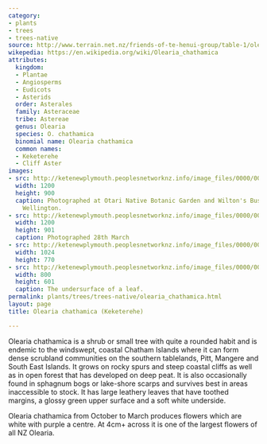 ```yaml
---
category:
- plants
- trees
- trees-native
source: http://www.terrain.net.nz/friends-of-te-henui-group/table-1/olearia-chathamica-keketerehe.html
wikepedia: https://en.wikipedia.org/wiki/Olearia_chathamica
attributes:
  kingdom:
  - Plantae
  - Angiosperms
  - Eudicots
  - Asterids
  order: Asterales
  family: Asteraceae
  tribe: Astereae
  genus: Olearia
  species: O. chathamica
  binomial name: Olearia chathamica
  common names:
  - Keketerehe
  - Cliff Aster
images:
- src: http://ketenewplymouth.peoplesnetworknz.info/image_files/0000/0003/5249/Olearia_chathamica__Keketerehe_-001.JPG
  width: 1200
  height: 900
  caption: Photographed at Otari Native Botanic Garden and Wilton's Bush Reserve.
    Wellington.
- src: http://ketenewplymouth.peoplesnetworknz.info/image_files/0000/0003/5254/Olearia_chathamica__Keketerehe_-003.JPG
  width: 1200
  height: 901
  caption: Photographed 28th March
- src: http://ketenewplymouth.peoplesnetworknz.info/image_files/0000/0003/5259/Olearia_chathamica__Keketerehe_-004.JPG
  width: 1024
  height: 770
- src: http://ketenewplymouth.peoplesnetworknz.info/image_files/0000/0003/5264/Olearia_chathamica__Keketerehe_-005.JPG
  width: 800
  height: 601
  caption: The undersurface of a leaf.
permalink: plants/trees/trees-native/olearia_chathamica.html
layout: page
title: Olearia chathamica (Keketerehe)

---
```

Olearia chathamica is a shrub or small tree with quite a rounded habit and is endemic to the windswept, coastal Chatham Islands where it can form dense scrubland communities on the southern tablelands, Pitt, Mangere and South East Islands. It grows on rocky spurs and steep coastal cliffs as well as in open forest that has developed on deep peat. It is also occasionally found in sphagnum bogs or lake-shore scarps and survives best in areas inaccessible to stock. It has large leathery leaves that have toothed margins, a glossy green upper surface and a soft white underside.

Olearia chathamica from October to March produces flowers which are white with purple a centre. At 4cm+ across it is one of the largest flowers of all NZ Olearia.

